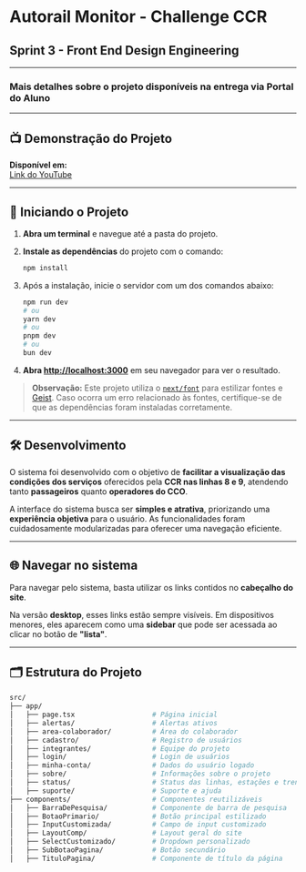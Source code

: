 # **Autorail Monitor - Challenge CCR**

## Sprint 3 - Front End Design Engineering

---

### Mais detalhes sobre o projeto disponíveis na entrega via Portal do Aluno

---

## 📺 **Demonstração do Projeto**

**Disponível em:**  
[Link do YouTube](https://www.youtube.com/watch?v=m_kN6JVBLT8)

---

## 🚀 **Iniciando o Projeto**

1. **Abra um terminal** e navegue até a pasta do projeto.
2. **Instale as dependências** do projeto com o comando:

    ```bash
    npm install
    ```

3. Após a instalação, inicie o servidor com um dos comandos abaixo:

    ```bash
    npm run dev
    # ou
    yarn dev
    # ou
    pnpm dev
    # ou
    bun dev
    ```

4. **Abra [http://localhost:3000](http://localhost:3000)** em seu navegador para ver o resultado.

> **Observação:** Este projeto utiliza o [`next/font`](https://nextjs.org/docs/app/building-your-application/optimizing/fonts) para estilizar fontes e [Geist](https://vercel.com/font). Caso ocorra um erro relacionado às fontes, certifique-se de que as dependências foram instaladas corretamente.

---

## 🛠️ **Desenvolvimento**

O sistema foi desenvolvido com o objetivo de **facilitar a visualização das condições dos serviços** oferecidos pela **CCR nas linhas 8 e 9**, atendendo tanto **passageiros** quanto **operadores do CCO**.

A interface do sistema busca ser **simples e atrativa**, priorizando uma **experiência objetiva** para o usuário. As funcionalidades foram cuidadosamente modularizadas para oferecer uma navegação eficiente.

---

## 🌐 **Navegar no sistema**

Para navegar pelo sistema, basta utilizar os links contidos no **cabeçalho do site**.

Na versão **desktop**, esses links estão sempre visíveis. Em dispositivos menores, eles aparecem como uma **sidebar** que pode ser acessada ao clicar no botão de **"lista"**.

---

## 🗂️ **Estrutura do Projeto**

```bash
src/
├── app/
│   ├── page.tsx                   # Página inicial
│   ├── alertas/                   # Alertas ativos
│   ├── area-colaborador/          # Área do colaborador
│   ├── cadastro/                  # Registro de usuários
│   ├── integrantes/               # Equipe do projeto
│   ├── login/                     # Login de usuários
│   ├── minha-conta/               # Dados do usuário logado
│   ├── sobre/                     # Informações sobre o projeto
│   ├── status/                    # Status das linhas, estações e trens
│   ├── suporte/                   # Suporte e ajuda
├── components/                    # Componentes reutilizáveis
│   ├── BarraDePesquisa/           # Componente de barra de pesquisa
│   ├── BotaoPrimario/             # Botão principal estilizado
│   ├── InputCustomizada/          # Campo de input customizado
│   ├── LayoutComp/                # Layout geral do site
│   ├── SelectCustomizado/         # Dropdown personalizado
│   ├── SubBotaoPagina/            # Botão secundário
│   ├── TituloPagina/              # Componente de título da página
```
